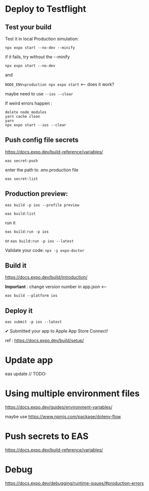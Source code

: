 # Deploy to Testflight

## Test your build
Test it in local Production simulation:

`npx expo start --no-dev --minify`

if it fails, try without the --minify

`npx expo start --no-dev`

and

`NODE_ENV=production npx expo start` <-- does it work?

maybe need to use `--ios --clear`


If weird errors happen : 
```
delete node_modules
yarn cache clean
yarn
npx expo start --ios --clear
```

## Push config file secrets 
https://docs.expo.dev/build-reference/variables/

`eas secret:push`

enter the path to .env.production file 

`eas secret:list`

## Production preview: 
`eas build -p ios --profile preview`

`eas build:list`

run it 

`eas build:run -p ios` 

or `eas build:run -p ios --latest`

Validate your code:
`npx -y expo-doctor`

## Build it
https://docs.expo.dev/build/introduction/

__Important__ : change version number in app.json <--

`eas build --platform ios`

## Deploy it
`eas submit -p ios --latest`

✔ Submitted your app to Apple App Store Connect!

ref : https://docs.expo.dev/build/setup/

# Update app

eas update // TODO:

# Using multiple environment files
https://docs.expo.dev/guides/environment-variables/

maybe use https://www.npmjs.com/package/dotenv-flow

# Push secrets to EAS
https://docs.expo.dev/build-reference/variables/

# Debug
https://docs.expo.dev/debugging/runtime-issues/#production-errors